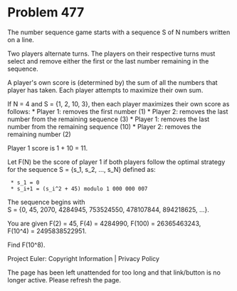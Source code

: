 #   Problem 477

   The number sequence game starts with a sequence S of N numbers written on
   a line.

   Two players alternate turns. The players on their respective turns must
   select and remove either the first or the last number remaining in the
   sequence.

   A player's own score is (determined by) the sum of all the numbers that
   player has taken. Each player attempts to maximize their own sum.

   If N = 4 and S = {1, 2, 10, 3}, then each player maximizes their own score
   as follows:
     * Player 1: removes the first number (1)
     * Player 2: removes the last number from the remaining sequence (3)
     * Player 1: removes the last number from the remaining sequence (10)
     * Player 2: removes the remaining number (2)

   Player 1 score is 1 + 10 = 11.

   Let F(N) be the score of player 1 if both players follow the optimal
   strategy for the sequence S = {s_1, s_2, ..., s_N} defined as:

     * s_1 = 0
     * s_i+1 = (s_i^2 + 45) modulo 1 000 000 007

   The sequence begins with
   S = {0, 45, 2070, 4284945, 753524550, 478107844, 894218625, ...}.

   You are given F(2) = 45, F(4) = 4284990, F(100) = 26365463243,
   F(10^4) = 2495838522951.

   Find F(10^8).

   Project Euler: Copyright Information | Privacy Policy

   The page has been left unattended for too long and that link/button is no
   longer active. Please refresh the page.
